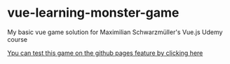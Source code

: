 # vue-learning-monster-game
My basic vue game solution for Maximilian Schwarzmüller's Vue.js Udemy course

[Ypu can test this game on the github pages feature by clicking here](https://egeakat.github.io/vue-learning-monster-game/)
